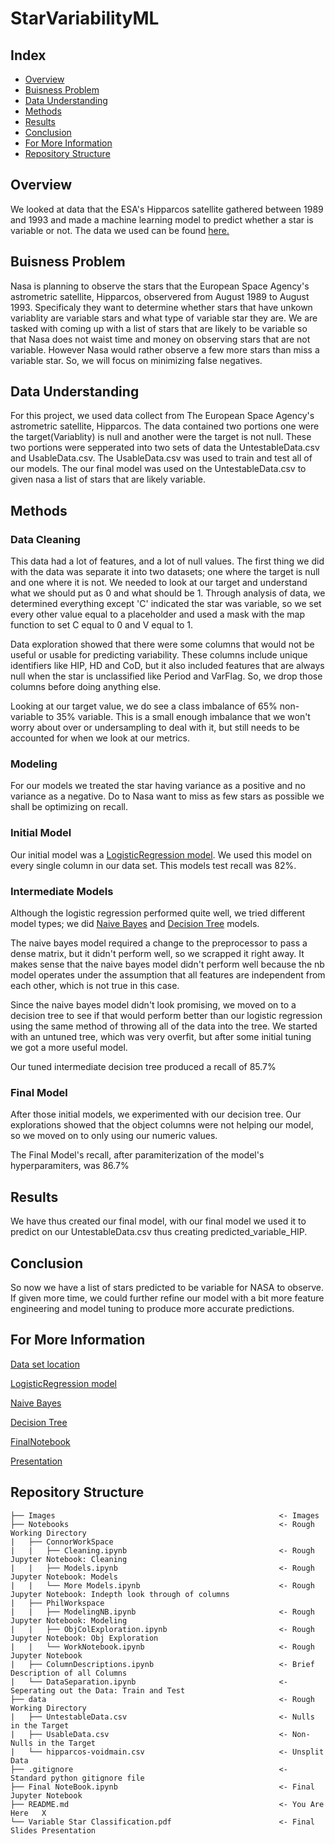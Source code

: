 # StarVariabilityML
## Index
- [Overview](#Overview)
- [Buisness Problem](#buisness-problem)
- [Data Understanding](#data-understanding)
- [Methods](#methods)
- [Results](#methods)
- [Conclusion](#conclusion)
- [For More Information](#for-more-information)
- [Repository Structure](#repository-structure)

## Overview
We looked at data that the ESA's Hipparcos satellite gathered between 1989 and 1993 and made a machine learning model to predict whether a star is variable or not. The data we used can be found [here.](https://www.kaggle.com/datasets/konivat/hipparcos-star-catalog)


## Buisness Problem
Nasa is planning to observe the stars that the European Space Agency's astrometric satellite, Hipparcos, observered from August 1989 to August 1993. Specificaly they want to determine whether stars that have unkown variablity are variable stars and what type of variable star they are. We are tasked with coming up with a list of stars that are likely to be variable so that Nasa does not waist time and money on observing stars that are not variable. However Nasa would rather observe a few more stars than miss a variable star. So, we will focus on minimizing false negatives.


## Data Understanding
For this project, we used data collect from The European Space Agency's astrometric satellite, Hipparcos. The data contained two portions one were the target(Variablity) is null and another were the target is not null. These two portions were sepperated into two sets of data the UntestableData.csv and UsableData.csv. The UsableData.csv was used to train and test all of our models. The our final model was used on the UntestableData.csv to given nasa a list of stars that are likely variable.

## Methods

### Data Cleaning
This data had a lot of features, and a lot of null values. The first thing we did with the data was separate it into two datasets; one where the target is null and one where it is not. We needed to look at our target and understand what we should put as 0 and what should be 1. Through analysis of data, we determined everything except 'C' indicated the star was variable, so we set every other value equal to a placeholder and used a mask with the map function to set C equal to 0 and V equal to 1.

Data exploration showed that there were some columns that would not be useful or usable for predicting variability. These columns include unique identifiers like HIP, HD and CoD, but it also included features that are always null when the star is unclassified like Period and VarFlag. So, we drop those columns before doing anything else.

Looking at our target value, we do see a class imbalance of 65% non-variable to 35% variable. This is a small enough imbalance that we won't worry about over or undersampling to deal with it, but still needs to be accounted for when we look at our metrics.

### Modeling
For our models we treated the star having variance as a positive and no variance as a negative. Do to Nasa want to miss as few stars as possible we shall be optimizing on recall.

### Initial Model
Our initial model was a [LogisticRegression model](https://scikit-learn.org/stable/modules/generated/sklearn.linear_model.LogisticRegression.html). We used this model on every single column in our data set. This models test recall was 82%.

### Intermediate Models
Although the logistic regression performed quite well, we tried different model types; we did [Naive Bayes](https://scikit-learn.org/stable/modules/naive_bayes.html) and [Decision Tree](https://scikit-learn.org/stable/modules/tree.html) models.

The naive bayes model required a change to the preprocessor to pass a dense matrix, but it didn't perform well, so we scrapped it right away. It makes sense that the naive bayes model didn't perform well because the nb model operates under the assumption that all features are independent from each other, which is not true in this case.

Since the naive bayes model didn't look promising, we moved on to a decision tree to see if that would perform better than our logistic regression using the same method of throwing all of the data into the tree. We started with an untuned tree, which was very overfit, but after some initial tuning we got a more useful model.

Our tuned intermediate decision tree produced a recall of 85.7%

### Final Model
After those initial models, we experimented with our decision tree. Our explorations showed that the object columns were not helping our model, so we moved on to only using our numeric values.

The Final Model's recall, after paramiterization of the model's hyperparamiters, was 86.7%

## Results
We have thus created our final model, with our final model we used it to predict on our UntestableData.csv thus creating predicted_variable_HIP.

## Conclusion
So now we have a list of stars predicted to be variable for NASA to observe. If given more time, we could further refine our model with a bit more feature engineering and model tuning to produce more accurate predictions.

## For More Information
[Data set location](https://www.kaggle.com/datasets/konivat/hipparcos-star-catalog)

[LogisticRegression model](https://scikit-learn.org/stable/modules/generated/sklearn.linear_model.LogisticRegression.html)

[Naive Bayes](https://scikit-learn.org/stable/modules/naive_bayes.html)

[Decision Tree](https://scikit-learn.org/stable/modules/tree.html)

[FinalNotebook](https://github.com/pjlannoo/StarVariabilityML/blob/main/FinalNotebook.ipynb)

[Presentation](https://github.com/pjlannoo/StarVariabilityML/blob/main/Variable%20Star%20Classification.pdf)
## Repository Structure

```
├── Images                                                  <- Images
├── Notebooks                                               <- Rough Working Directory
|   ├── ConnorWorkSpace
|   |   ├── Cleaning.ipynb                                  <- Rough Jupyter Notebook: Cleaning
|   |   ├── Models.ipynb                                    <- Rough Jupyter Notebook: Models
|   |   └── More Models.ipynb                               <- Rough Jupyter Notebook: Indepth look through of columns
|   ├── PhilWorkspace
|   |   ├── ModelingNB.ipynb                                <- Rough Jupyter Notebook: Modeling
|   |   ├── ObjColExploration.ipynb                         <- Rough Jupyter Notebook: Obj Exploration
|   |   └── WorkNotebook.ipynb                              <- Rough Jupyter Notebook
|   ├── ColumnDescriptions.ipynb                            <- Brief Description of all Columns
|   └── DataSeparation.ipynb                                <- Seperating out the Data: Train and Test
├── data                                                    <- Rough Working Directory
|   ├── UntestableData.csv                                  <- Nulls in the Target
|   ├── UsableData.csv                                      <- Non-Nulls in the Target
|   └── hipparcos-voidmain.csv                              <- Unsplit Data
├── .gitignore                                              <- Standard python gitignore file
├── Final NoteBook.ipynb                                    <- Final Jupyter Notebook
├── README.md                                               <- You Are Here   X 
└── Variable Star Classification.pdf                        <- Final Slides Presentation
```

